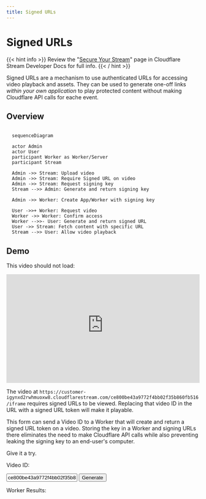 ```yaml
---
title: Signed URLs
---
```


# Signed URLs

{{< hint info >}}
Review the "[Secure Your Stream](https://developers.cloudflare.com/stream/viewing-videos/securing-your-stream/#option-2-generating-signed-tokens-without-calling-the-token-endpoint)"
page in Cloudflare Stream Developer Docs for full info.
{{< / hint >}}

Signed URLs are a mechanism to use authenticated URLs for accessing video playback
and assets. They can be used to generate one-off links _within your own application_
to play protected content without making Cloudflare API calls for eache event.

## Overview

``` mermaid

  sequenceDiagram

  actor Admin
  actor User
  participant Worker as Worker/Server
  participant Stream

  Admin ->> Stream: Upload video
  Admin ->> Stream: Require Signed URL on video
  Admin ->> Stream: Request signing key
  Stream -->> Admin: Generate and return signing key

  Admin ->> Worker: Create App/Worker with signing key

  User ->>+ Worker: Request video
  Worker ->> Worker: Confirm access
  Worker -->>- User: Generate and return signed URL
  User ->> Stream: Fetch content with specific URL
  Stream -->> User: Allow video playback
```

## Demo

This video should not load:

<div style="position: relative; padding-top: 56.25%;">
  <iframe
    id="player_iframe"
    src="https://customer-igynxd2rwhmuoxw8.cloudflarestream.com/ce800be43a9772f4bb02f35b860fb516/iframe"
    loading="lazy"
    style="border: none; position: absolute; top: 0; left: 0; height: 100%; width: 100%;"
    allow="accelerometer; gyroscope; autoplay; encrypted-media; picture-in-picture;"
    allowfullscreen="true"
  ></iframe>
</div>

The video at `https://customer-igynxd2rwhmuoxw8.cloudflarestream.com/ce800be43a9772f4bb02f35b860fb516/iframe`
requires signed URLs to be viewed. Replacing that video ID in the URL with a signed
URL token will make it playable.

This form can send a Video ID to a Worker that will create and return a signed URL
token on a video. Storing the key in a Worker and signing URLs there eliminates
the need to make Cloudflare API calls while also preventing leaking the signing
key to an end-user's computer.

Give it a try.

<div>
  <form>
    <p>Video ID:</p>
    <input type="text" id="video_id" value="ce800be43a9772f4bb02f35b860fb516" />
    <input type="submit" id="submit" value="Generate" />
    <p>Worker Results:</p>
    <pre id="output"></pre>
    <p id="explainer"></p>
  </form>

  <script>
    document.getElementById('submit').addEventListener('click', async (e) => {
      e.preventDefault();

      const response = await fetch('/api/getSignedURL', {
        method: 'POST',
        headers: {'Content-Type': 'application/json'},
        body: JSON.stringify({video_id: document.getElementById('video_id').value}),
      });

      if (response.ok) {
        const output = await response.json();
        const newSrc = `https://customer-igynxd2rwhmuoxw8.cloudflarestream.com/${output.token}/iframe`;

        document.getElementById('player_iframe').src = newSrc;
        document.getElementById('output').innerText = `Token: ${output.token}\n\nNew embed source: ${newSrc}`;
        document.getElementById('explainer').innerText = `Player embed code updated with the signed token. Look again at the player.`;
      } else {
        document.getElementById('explainer').innerText = 'Could not get a signed token; this demo may be broken.';
      }

    });
  </script>
</div>
